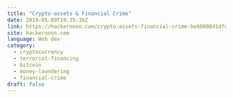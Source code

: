 ```yaml
---
title: "Crypto-assets & Financial Crime"
date: 2019-05-09T19:35:36Z
link: https://hackernoon.com/crypto-assets-financial-crime-be60008d1dfd?source=rss----3a8144eabfe3---4&utm_medium=RSS&utm_source=news.12bit.vn
site: hackernoon.com
language: Web dev
category:
  - cryptocurrency
  - terrorist-financing
  - bitcoin
  - money-laundering
  - financial-crime
draft: false
---
```

